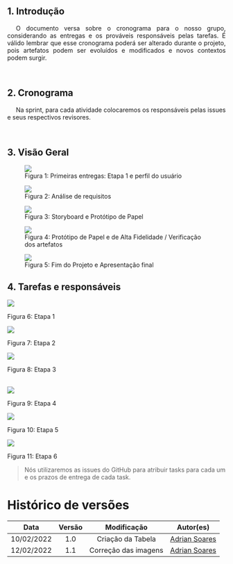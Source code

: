 ## 1. Introdução

<p style="text-indent: 20px; text-align: justify"> O documento versa sobre o cronograma para o nosso grupo, considerando as entregas e os prováveis responsáveis pelas tarefas. É válido lembrar que esse cronograma poderá ser alterado durante o projeto, pois artefatos podem ser evoluídos e modificados e novos contextos podem surgir.</p>

<br>

## 2. Cronograma

<p style="text-indent: 20px; text-align: justify">Na sprint, para cada atividade colocaremos os responsáveis pelas issues e seus respectivos revisores.</p>

<br>

## 3. Visão Geral
<figure>
    <img src="https://raw.githubusercontent.com/Interacao-Humano-Computador/2021.2-Prefeitura-de-Passo-Fundo/main/assets/img/crono_geral1.png"/>
    <figcaption> Figura 1: Primeiras entregas: Etapa 1 e perfil do usuário</figcaption>
</figure>

<figure>
    <img src="https://raw.githubusercontent.com/Interacao-Humano-Computador/2021.2-Prefeitura-de-Passo-Fundo/main/assets/img/crono_geral2.png"/>
    <figcaption> Figura 2: Análise de requisitos</figcaption>
</figure>

<figure>
    <img src="https://raw.githubusercontent.com/Interacao-Humano-Computador/2021.2-Prefeitura-de-Passo-Fundo/main/assets/img/crono_geral3.png"/>
    <figcaption> Figura 3: Storyboard e Protótipo de Papel</figcaption>
</figure>

<figure>
    <img src="https://raw.githubusercontent.com/Interacao-Humano-Computador/2021.2-Prefeitura-de-Passo-Fundo/main/assets/img/crono_geral4.png"/>
    <figcaption> Figura 4: Protótipo de Papel e de Alta Fidelidade / Verificação dos artefatos</figcaption>
</figure>

<figure>
    <img src="https://raw.githubusercontent.com/Interacao-Humano-Computador/2021.2-Prefeitura-de-Passo-Fundo/main/assets/img/crono_geral5.png"/>
    <figcaption> Figura 5: Fim do Projeto e Apresentação final</figcaption>
</figure>

## 4. Tarefas e responsáveis

<div class="row"> 
    <div class="col-4">
        <div class="card">
            <img class="card-img-top" src="https://raw.githubusercontent.com/Interacao-Humano-Computador/2021.2-Prefeitura-de-Passo-Fundo/main/assets/img/crono_det1.png">
            <div class="card-body"> 
                <p class="card-text">Figura 6: Etapa 1</p>
            </div>
        </div>
    </div>
    <div class="col-4">
        <div class="card">
            <img class="card-img-top" src="https://raw.githubusercontent.com/Interacao-Humano-Computador/2021.2-Prefeitura-de-Passo-Fundo/main/assets/img/crono_det2.png">
            <div class="card-body"> 
                <p class="card-text">Figura 7: Etapa 2</p>
            </div>
        </div>
    </div>
    <div class="col-4">
        <div class="card">
            <img class="card-img-top" src="https://raw.githubusercontent.com/Interacao-Humano-Computador/2021.2-Prefeitura-de-Passo-Fundo/main/assets/img/crono_det3.png">
            <div class="card-body"> 
                <p class="card-text">Figura 8: Etapa 3</p>
            </div>
        </div>
    </div>  
</div>
<br>
<div class="row"> 
    <div class="col-4">
        <div class="card">
            <img class="card-img-top" src="https://raw.githubusercontent.com/Interacao-Humano-Computador/2021.2-Prefeitura-de-Passo-Fundo/main/assets/img/crono_det4.png">
            <div class="card-body"> 
                <p class="card-text">Figura 9: Etapa 4</p>
            </div>
        </div>
    </div>
    <div class="col-4">
        <div class="card">
            <img class="card-img-top" src="https://raw.githubusercontent.com/Interacao-Humano-Computador/2021.2-Prefeitura-de-Passo-Fundo/main/assets/img/crono_det5.png">
            <div class="card-body"> 
                <p class="card-text">Figura 10: Etapa 5</p>
            </div>
        </div>
    </div>
    <div class="col-4">
        <div class="card">
            <img class="card-img-top"src="https://raw.githubusercontent.com/Interacao-Humano-Computador/2021.2-Prefeitura-de-Passo-Fundo/main/assets/img/crono_det6.png">
            <div class="card-body"> 
                <p class="card-text">Figura 11: Etapa 6</p>
            </div>
        </div>
    </div>  
</div>

><p>Nós utilizaremos as issues do GitHub para atribuir tasks para cada um e os prazos de entrega de cada task.</p>


# Histórico de versões
|     Data     | Versão |     Modificação     | Autor(es)    |
|      :--:    | :----: |     :-------:       | :-------:   |
|   10/02/2022 |   1.0  |  Criação da Tabela  |[Adrian Soares](github.com/SwampTG)|
|   12/02/2022 |   1.1  |Correção das imagens |[Adrian Soares](github.com/SwampTG)|
